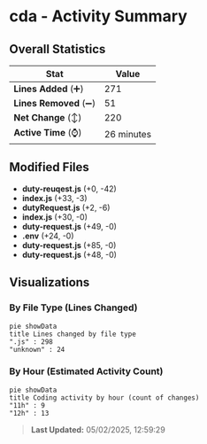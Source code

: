 # cda - Activity Summary 

## Overall Statistics

| Stat                   | Value                                                             |
| ---------------------- | ----------------------------------------------------------------- |
| **Lines Added** (➕)   | 271                                          |
| **Lines Removed** (➖) | 51                                        |
| **Net Change** (↕)    | 220                |
| **Active Time** (⌚)   | 26 minutes |


## Modified Files
- **duty-reuqest.js** (+0, -42)
- **index.js** (+33, -3)
- **dutyRequest.js** (+2, -6)
- **index.js** (+30, -0)
- **duty-request.js** (+49, -0)
- **.env** (+24, -0)
- **duty-request.js** (+85, -0)
- **duty-request.js** (+48, -0)

## Visualizations

### By File Type (Lines Changed)

```mermaid
pie showData
title Lines changed by file type
".js" : 298
"unknown" : 24
```

### By Hour (Estimated Activity Count)

```mermaid
pie showData
title Coding activity by hour (count of changes)
"11h" : 9
"12h" : 13
```


> **Last Updated:** 05/02/2025, 12:59:29